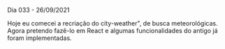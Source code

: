 Dia 033 - 26/09/2021

Hoje eu comecei a recriação do city-weather", de busca meteorológicas. Agora pretendo fazê-lo em React e algumas funcionalidades do antigo já foram implementadas.